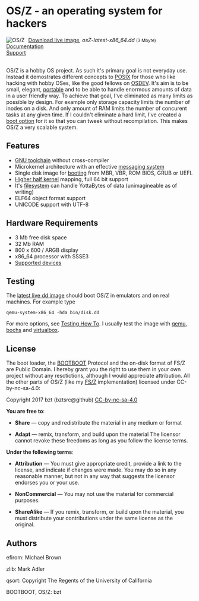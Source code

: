 OS/Z - an operating system for hackers
======================================

<img align="left" style="margin-right:10px;" alt="OS/Z" src="https://github.com/bztsrc/osz/raw/master/logo.png">
<a href="https://github.com/bztsrc/osz/blob/master/bin/disk.dd?raw=true">Download live image</a>, <i>osZ-latest-x86_64.dd</i> <small>(3 Mbyte)</small><br>
<a href="https://github.com/bztsrc/osz/tree/master/docs/README.md">Documentation</a><br>
<a href="https://github.com/bztsrc/osz/issues">Support</a><br><br>

OS/Z is a hobby OS project. As such it's primary goal is not
everyday use. Instead it demostrates different concepts to [POSIX](https://github.com/bztsrc/osz/tree/master/docs/posix.md)
for those who like hacking with hobby OSes, like the good fellows on [OSDEV](http://forum.osdev.org/). It's aim is
to be small, elegant, [portable](https://github.com/bztsrc/osz/tree/master/docs/porting.md) and to be able to handle enormous amounts of data in
a user friendly way. To achieve that goal, I've eliminated
as many limits as possible by design.
For example only storage capacity limits the number of inodes
on a disk. And only amount of RAM limits the number of concurent tasks
at any given time. If I couldn't eliminate a hard limit, I've
created a [boot option](https://github.com/bztsrc/osz/tree/master/docs/bootopts.md) for it so that you
can tweek without recompilation. This makes OS/Z a very scalable system.

Features
--------

 - [GNU toolchain](https://github.com/bztsrc/osz/tree/master/docs/compile.md) without cross-compiler
 - Microkernel architecture with an effective [messaging system](https://github.com/bztsrc/osz/tree/master/docs/messages.md)
 - Single disk image for [booting](https://github.com/bztsrc/osz/tree/master/docs/boot.md) from MBR, VBR, ROM BIOS, GRUB or UEFI.
 - [Higher half kernel](https://github.com/bztsrc/osz/tree/master/docs/memory.md) mapping, full 64 bit support
 - It's [filesystem](https://github.com/bztsrc/osz/tree/master/docs/fs.md) can handle YottaBytes of data (unimagineable as of writing)
 - ELF64 object format support
 - UNICODE support with UTF-8

Hardware Requirements
---------------------

 - 3 Mb free disk space
 - 32 Mb RAM
 - 800 x 600 / ARGB display
 - x86_64 processor with SSSE3
 - [Supported devices](https://github.com/bztsrc/osz/tree/master/docs/drivers.md)

Testing
-------

The [latest live dd image](https://github.com/bztsrc/osz/blob/master/bin/disk.dd?raw=true) should boot OS/Z in emulators and on real machines. For example type

```shell
qemu-system-x86_64 -hda bin/disk.dd
```
For more options, see [Testing How To](https://github.com/bztsrc/osz/tree/master/docs/howto1-testing.md). I usually test the image
with [qemu](http://www.qemu.org/), [bochs](http://bochs.sourceforge.net/) and [virtualbox](https://www.virtualbox.org/).

License
-------

The boot loader, the [BOOTBOOT](https://github.com/bztsrc/osz/blob/master/loader) Protocol and the on-disk format of FS/Z are Public Domain.
I hereby grant you the right to use them in your own project without any resctictions, although I would appreciate attribution.
All the other parts of OS/Z (like my [FS/Z](https://github.com/bztsrc/osz/blob/master/docs/fs.md) implementation) licensed under CC-by-nc-sa-4.0:

 Copyright 2017 bzt (bztsrc@github) [CC-by-nc-sa-4.0](https://creativecommons.org/licenses/by-nc-sa/4.0/)
 
**You are free to**:

 - **Share** — copy and redistribute the material in any medium or format

 - **Adapt** — remix, transform, and build upon the material
     The licensor cannot revoke these freedoms as long as you follow
     the license terms.
 
**Under the following terms**:

 - **Attribution** — You must give appropriate credit, provide a link to
     the license, and indicate if changes were made. You may do so in
     any reasonable manner, but not in any way that suggests the
     licensor endorses you or your use.

 - **NonCommercial** — You may not use the material for commercial purposes.

 - **ShareAlike** — If you remix, transform, or build upon the material,
     you must distribute your contributions under the same license as
     the original.

Authors
-------

efirom: Michael Brown

zlib: Mark Adler

qsort: Copyright The Regents of the University of California

BOOTBOOT, OS/Z: bzt


